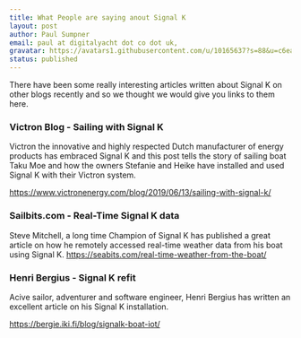 ```yaml
---
title: What People are saying anout Signal K
layout: post
author: Paul Sumpner
email: paul at digitalyacht dot co dot uk,
gravatar: https://avatars1.githubusercontent.com/u/10165637?s=88&u=c6ea699fd10c7566bbb6f4c4c18a0abeb7d344cd&v=4
status: published
---
```


There have been some really interesting articles written about Signal K on other blogs recently and so we thought we would give you links to them here.

### Victron Blog - Sailing with Signal K

Victron the innovative and highly respected Dutch manufacturer of energy products has embraced Signal K and this post tells the story of sailing boat Taku Moe and how the owners Stefanie and Heike have installed and used Signal K with their Victron system.

https://www.victronenergy.com/blog/2019/06/13/sailing-with-signal-k/

### Sailbits.com - Real-Time Signal K data  

Steve Mitchell, a long time Champion of Signal K has published a great article on how he remotely accessed real-time weather data from his boat using Signal K.
https://seabits.com/real-time-weather-from-the-boat/

### Henri Bergius - Signal K refit  

Acive sailor, adventurer and software engineer, Henri Bergius has written an excellent article on his Signal K installation.

https://bergie.iki.fi/blog/signalk-boat-iot/
